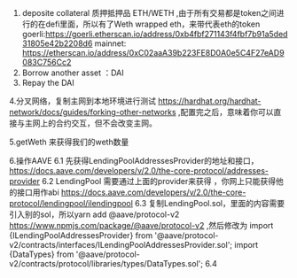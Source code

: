 1. deposite collateral 质押抵押品 ETH/WETH ,由于所有交易都是token之间进行的在defi里面，所以有了Weth wrapped eth，来带代表eth的token goerli:https://goerli.etherscan.io/address/0xb4fbf271143f4fbf7b91a5ded31805e42b2208d6 mainnet: https://etherscan.io/address/0xC02aaA39b223FE8D0A0e5C4F27eAD9083C756Cc2
2. Borrow another asset ：DAI
3. Repay the DAI

4.分叉网络，复制主网到本地环境进行测试 https://hardhat.org/hardhat-network/docs/guides/forking-other-networks ,配置完之后，意味着你可以直接与主网上的合约交互，但不会改变主网。

5.getWeth 来获得我们的weth数量

6.操作AAVE
6.1 先获得LendingPoolAddressesProvider的地址和接口， https://docs.aave.com/developers/v/2.0/the-core-protocol/addresses-provider
6.2 LendingPool 需要通过上面的provider来获得 ，你网上只能获得他的接口用作abi  https://docs.aave.com/developers/v/2.0/the-core-protocol/lendingpool/ilendingpool
6.3 复制LendingPool.sol，里面的内容需要引入别的sol，所以yarn add @aave/protocol-v2   https://www.npmjs.com/package/@aave/protocol-v2 ,然后修改为 
import {ILendingPoolAddressesProvider} from '@aave/protocol-v2/contracts/interfaces/ILendingPoolAddressesProvider.sol';
import {DataTypes} from '@aave/protocol-v2/contracts/protocol/libraries/types/DataTypes.sol';
6.4